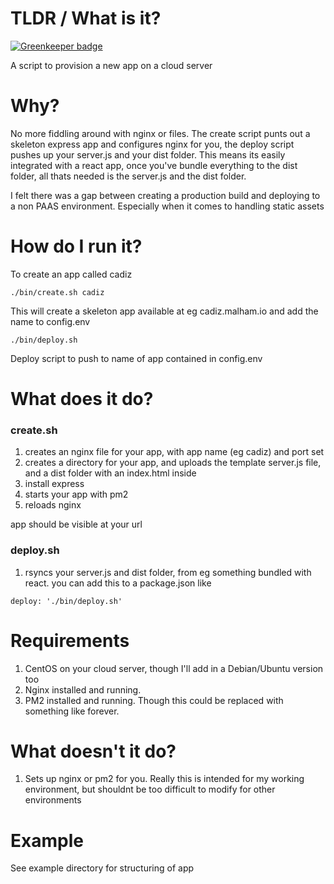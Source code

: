 # TLDR / What is it?

[![Greenkeeper badge](https://badges.greenkeeper.io/cerico/create-cloud-app.svg)](https://greenkeeper.io/)

A script to provision a new app on a cloud server

# Why?

No more fiddling around with nginx or files. The create script punts out a skeleton express app and configures nginx for you, the deploy script pushes up your server.js and your dist folder. This means its easily integrated with a react app, once you've bundle everything to the dist folder, all thats needed is the server.js and the dist folder.

I felt there was a gap between creating a production build and deploying to a non PAAS environment. Especially when it comes to handling static assets


# How do I run it?

To create an app called cadiz
```
./bin/create.sh cadiz
```

This will create a skeleton app available at eg cadiz.malham.io and add the name to config.env

```
./bin/deploy.sh
```

Deploy script to push to name of app contained in config.env


# What does it do?

### create.sh

1. creates an nginx file for your app, with app name (eg cadiz) and port set
2. creates a directory for your app, and uploads the template server.js file, and a dist folder with an index.html inside
3. install express
4. starts your app with pm2 
5. reloads nginx

app should be visible at your url

### deploy.sh

1. rsyncs your server.js and dist folder, from eg something bundled with react. you can add this to a package.json like

```
deploy: './bin/deploy.sh'
```

# Requirements

1. CentOS on your cloud server, though I'll add in a Debian/Ubuntu version too
2. Nginx installed and running. 
3. PM2 installed and running. Though this could be replaced with something like forever.

# What doesn't it do?

1. Sets up nginx or pm2 for you. Really this is intended for my working environment, but shouldnt be too difficult to modify for other environments


# Example

See example directory for structuring of app

